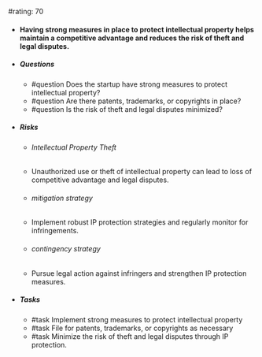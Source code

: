 #rating: 70
- #### Having strong measures in place to protect intellectual property helps maintain a competitive advantage and reduces the risk of theft and legal disputes.
- ##### Questions
  - #question Does the startup have strong measures to protect intellectual property?
  - #question Are there patents, trademarks, or copyrights in place?
  - #question Is the risk of theft and legal disputes minimized?
- ##### Risks

  - ###### Intellectual Property Theft
  - Unauthorized use or theft of intellectual property can lead to loss of competitive advantage and legal disputes.
  - ###### mitigation strategy
  - Implement robust IP protection strategies and regularly monitor for infringements.
  - ###### contingency strategy
  - Pursue legal action against infringers and strengthen IP protection measures.
- ##### Tasks
  - #task Implement strong measures to protect intellectual property
  - #task  File for patents, trademarks, or copyrights as necessary
  - #task  Minimize the risk of theft and legal disputes through IP protection.


